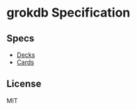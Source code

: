 grokdb Specification
====================

## Specs

- [Decks](./decks.md)
- [Cards](./cards.md)

## License

MIT

